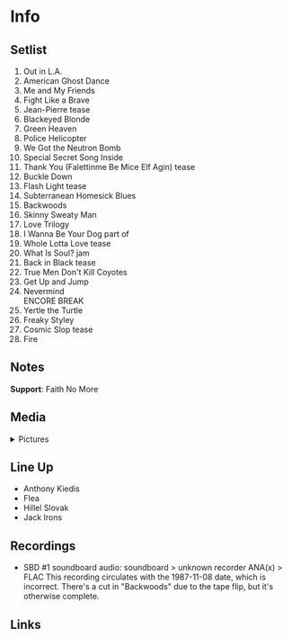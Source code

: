 # Info

## Setlist

1. Out in L.A.
2. American Ghost Dance
3. Me and My Friends
4. Fight Like a Brave
5. Jean-Pierre tease
6. Blackeyed Blonde
7. Green Heaven
8. Police Helicopter
9. We Got the Neutron Bomb
10. Special Secret Song Inside
11. Thank You (Falettinme Be Mice Elf Agin) tease
12. Buckle Down
13. Flash Light tease
14. Subterranean Homesick Blues
15. Backwoods
16. Skinny Sweaty Man
17. Love Trilogy
18. I Wanna Be Your Dog part of
19. Whole Lotta Love tease
20. What Is Soul? jam
21. Back in Black tease
22. True Men Don't Kill Coyotes
23. Get Up and Jump
24. Nevermind
<br> ENCORE BREAK
25. Yertle the Turtle
26. Freaky Styley
27. Cosmic Slop tease
28. Fire

## Notes

**Support**: Faith No More

## Media 

<details>
  <summary>Pictures</summary>
  <!--<img alt="Setlist" title="Setlist" src="_.jpg" height="200" />
  <img alt="Ticket" title="Ticket" src="_.jpg" height="200" />
  <img alt="Flyer" title="Flyer" src="_.jpg" height="200" />
  <img alt="Clipping" title="Clipping" src="_.jpg" height="200" />-->
</details>

## Line Up

* Anthony Kiedis
* Flea
* Hillel Slovak
* Jack Irons

## Recordings

* SBD #1 soundboard audio: soundboard > unknown recorder ANA(x) > FLAC This recording circulates with the 1987-11-08 date, which is incorrect. There's a cut in "Backwoods" due to the tape flip, but it's otherwise complete.

## Links